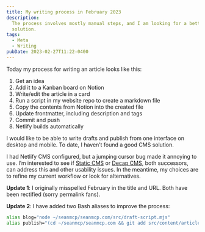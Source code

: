 ```yaml
---
title: My writing process in February 2023
description:
  The process involves mostly manual steps, and I am looking for a better
  solution.
tags:
  - Meta
  - Writing
pubDate: 2023-02-27T11:22-0400
---
```


Today my process for writing an article looks like this:

1. Get an idea
2. Add it to a Kanban board on Notion
3. Write/edit the article in a card
4. Run a script in my website repo to create a markdown file
5. Copy the contents from Notion into the created file
6. Update frontmatter, including description and tags
7. Commit and push
8. Netlify builds automatically

I would like to be able to write drafts and publish from one interface on
desktop and mobile. To date, I haven’t found a good CMS solution.

I had Netlify CMS configured, but a jumping cursor bug made it annoying to use.
I’m interested to see if [Static CMS](https://www.staticcms.org/) or
[Decap CMS](https://decapcms.org/), both successors, can address this and other
usability issues. In the meantime, my choices are to refine my current workflow
or look for alternatives.

**Update 1**: I originally misspelled February in the title and URL. Both have
been rectified (sorry permalink fans).

**Update 2**: I have added two Bash aliases to improve the process:

```bash
alias blog="node ~/seanmcp/seanmcp.com/src/draft-script.mjs"
alias publish="(cd ~/seanmcp/seanmcp.com && git add src/content/articles public/images && git commit -m 'publish article' && git push)"
```
